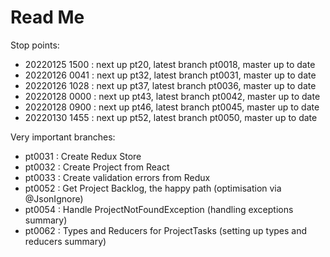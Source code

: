 # Read Me

Stop points:
* 20220125 1500 : next up pt20, latest branch pt0018, master up to date
* 20220126 0041 : next up pt32, latest branch pt0031, master up to date
* 20220126 1028 : next up pt37, latest branch pt0036, master up to date
* 20220128 0000 : next up pt43, latest branch pt0042, master up to date
* 20220128 0900 : next up pt46, latest branch pt0045, master up to date
* 20220130 1455 : next up pt52, latest branch pt0050, master up to date

Very important branches:
* pt0031 : Create Redux Store
* pt0032 : Create Project from React
* pt0033 : Create validation errors from Redux
* pt0052 : Get Project Backlog, the happy path (optimisation via @JsonIgnore)
* pt0054 : Handle ProjectNotFoundException (handling exceptions summary)
* pt0062 : Types and Reducers for ProjectTasks (setting up types and reducers summary)
